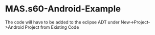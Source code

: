 MAS.s60-Android-Example
=======================

The code will have to be added to the eclipse ADT under New->Project->Android Project from Existing Code